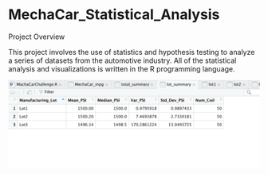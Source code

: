 # MechaCar_Statistical_Analysis

Project Overview

This project involves the use of statistics and hypothesis testing to analyze a series of datasets from the automotive industry.
All of the statistical analysis and visualizations is written in the R programming language.

![alt text](https://github.com/ali8261/MechaCar_Statistical_Analysis/blob/main/Images/LotSummery.png)
